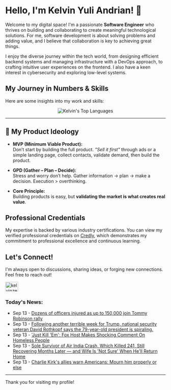 # Hello, I'm Kelvin Yuli Andrian! 👋

Welcome to my digital space! I'm a passionate **Software Engineer** who thrives on building and collaborating to create meaningful technological solutions. For me, software development is about solving problems and adding value, and I believe that collaboration is key to achieving great things.

I enjoy the diverse journey within the tech world, from designing efficient backend systems and managing infrastructure with a DevOps approach, to crafting intuitive user experiences on the frontend. I also have a keen interest in cybersecurity and exploring low-level systems.

## My Journey in Numbers & Skills

Here are some insights into my work and skills:

<p align="center">
  <img src="https://github-readme-stats.vercel.app/api/top-langs/?username=kelvinzer0&layout=compact&theme=radical" alt="Kelvin's Top Languages" />
</p>

---

## 🚀 My Product Ideology

- **MVP (Minimum Viable Product):**  
  Don’t start by building the full product. *"Sell it first"* through ads or a simple landing page, collect contacts, validate demand, then build the product.

- **GPD (Gather – Plan – Decide):**  
  Stress and worry don’t help. Gather information → plan → make a decision. Execution > overthinking.

- **Core Principle:**  
  Building products is easy, but **validating the market is what creates real value**.

## Professional Credentials

My expertise is backed by various industry certifications. You can view my verified professional credentials on [Credly](https://www.credly.com/users/kelvin-yuli-andrian/badges), which demonstrates my commitment to professional excellence and continuous learning.

## Let's Connect!

I'm always open to discussions, sharing ideas, or forging new connections. Feel free to reach out!

<p align="left">
    <a href="https://linkedin.com/in/kelvinzero" target="blank"><img align="center" src="https://cdn.jsdelivr.net/npm/simple-icons@3.0.1/icons/linkedin.svg" alt="kelvinzero" height="30" width="40" /></a>
</p>

### Today's News:

<!-- feed start -->
- Sep 13 - [Dozens of officers injured as up to 150,000 join Tommy Robinson rally](https://www.yahoo.com/news/articles/thousands-gather-london-unite-kingdom-111712492.html)
- Sep 13 - [Following another terrible week for Trump, national security veteran David Rothkopf says the 79-year-old president is spiraling.](https://www.yahoo.com/news/videos/following-another-terrible-week-trump-190426213.html)
- Sep 13 - ['Just Kill 'Em': Fox Host Makes Shocking Comment On Homeless People](https://www.yahoo.com/news/articles/just-kill-em-fox-host-171753345.html)
- Sep 13 - [Sole Survivor of Air India Crash, Which Killed 241, Still Recovering Months Later — and Wife Is 'Not Sure' When He'll Return Home](https://www.yahoo.com/news/articles/sole-survivor-air-india-crash-170426178.html)
- Sep 13 - [Charlie Kirk's allies warn Americans: Mourn him properly or else](https://www.yahoo.com/news/articles/charlie-kirks-allies-warn-americans-135045125.html)
<!-- feed end -->

---

Thank you for visiting my profile!
